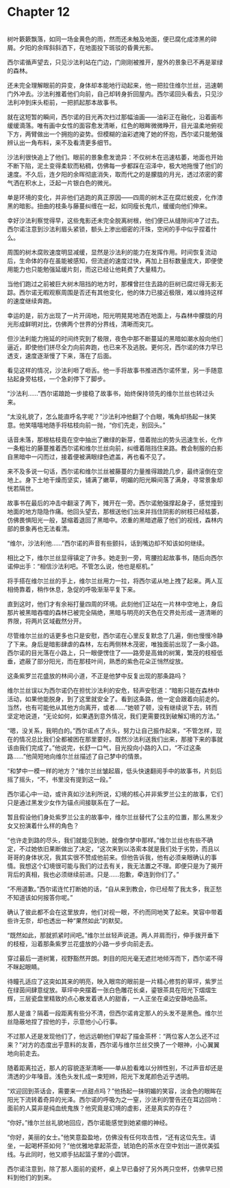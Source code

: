 # Chapter 12

<br>
树叶簌簌飘落，如同一场金黄色的雨，然而还未触及地面，便已腐化成漆黑的碎屑。夕阳的余晖斜斜洒下，在地面投下斑驳的昏黄光影。

西尔诺循声望去，只见沙法利站在门边，门刚刚被推开，屋外的景象已不再是翠绿的森林。

还未完全理解眼前的异变，身体却本能地行动起来，他一把拉住维尔兰丝，迅速朝门外冲去。沙法利推着他们向前，自己却转身折回屋内。西尔诺回头看去，只见沙法利冲到床头柜前，一把抓起那本故事书。

就在这短暂的瞬间，西尔诺的目光再次扫过那幅油画——油彩正在融化，沿着画布缓缓滴落。唯有画中女性的面容愈发清晰，红色的眼眸微微睁开，目光温柔地俯视下方，两臂做出一个拥抱的姿势。但模糊的油彩遮掩了她的怀抱，西尔诺只能勉强辨认出一角布料，来不及看清更多细节。

沙法利很快追上了他们。眼前的景象愈发诡异：不仅树木在迅速枯萎，地面也开始不断下陷，泥土变得柔软而粘稠，仿佛每一步都踩在沼泽中，极大地拖慢了他们的速度。不久后，连夕阳的余晖彻底消失，取而代之的是朦胧的月光，透过浓密的雾气洒在积水上，泛起一片银白色的微光。

单是环境的变化，并非他们逃跑的真正原因——四周的树木正在腐烂蜕皮，化作漆黑的暗影。扭曲的枝条与藤蔓纠缠在一起，如同瘦长鬼爪，缓缓向他们伸来。

幸好沙法利察觉得早，这些鬼影还未完全脱离树根，他们便已从缝隙间冲了过去。西尔诺注意到沙法利眉头紧锁，额头上渗出细密的汗珠，空闲的手中似乎捏着什么。

周围的树木腐败速度明显减缓，显然是沙法利的能力在发挥作用。时间恢复流动后，生命体的存在虽能被感知，但流逝的速度过快，再加上目标数量庞大，即便使用能力也只能勉强延缓片刻，而这已经让他耗费了大量精力。

当他们跑过之前被巨大树木阻挡的地方时，那棵曾拦住去路的巨树已腐烂得无影无踪。西尔诺无暇观察周围是否还有其他变化，他的体力已接近极限，难以维持这样的速度继续奔跑。

幸运的是，前方出现了一片开阔地，阳光明晃晃地洒在地面上，与森林中朦胧的月光形成鲜明对比，仿佛两个世界的分界线，清晰而突兀。

但沙法利能力拖延的时间终究到了极限，夜色中那不断蔓延的黑暗如潮水般向他们逼近，即使他们拼尽全力向前奔跑，也已来不及逃脱。更何况，西尔诺的体力早已透支，速度逐渐慢了下来，落在了后面。

看见这样的情况，沙法利咂了咂舌。他一手将故事书推进西尔诺怀里，另一手随意拈起身旁枯枝，一个急刹停下了脚步。

“沙法利……”西尔诺踉跄一步接稳了故事书，始终保持领先的维尔兰丝也转过头来。

“太没礼貌了，怎么能直呼名字呢？”沙法利冲他翻了个白眼，嘴角却扬起一抹笑意。他笑嘻嘻地随手将枯枝向前一抛，“你们先走，别回头。”

话音未落，那根枯枝竟在空中抽出了嫩绿的新芽，借着抛出的势头迅速生长，化作一条粗壮的藤蔓推着西尔诺和维尔兰丝向前，纠缠着阻挡住来路。教会制服的白影自黑暗中一闪而过，接着便被满眼绿色遮盖，再也看不见了。

来不及多说一句话，西尔诺和维尔兰丝被藤蔓的力量推得踉跄几步，最终滚倒在空地上。身下土地干燥而坚实，铺满了嫩草，明媚的阳光瞬间落了满身，寻常景象却恍若隔世。

故事书在最后的冲击中翻滚了两下，摊开在一旁。西尔诺勉强撑起身子，感觉撞到地面的地方隐隐作痛。他回头望去，那根送他们出来并挡住阴影的树枝已经枯萎，仿佛畏惧阳光一般，瑟缩着退回了黑暗中。浓重的黑暗遮蔽了他们的视线，森林内部的景象再也无法看清。

“维尔，沙法利他……”西尔诺的声音有些颤抖，话到嘴边却不知该如何继续。

相比之下，维尔兰丝显得镇定了许多。她走到一旁，弯腰捡起故事书，随后向西尔诺伸出手：“相信沙法利吧。不管怎么说，他也是枢机。”

将手搭在维尔兰丝的手上，维尔兰丝用力一拉，将西尔诺从地上拽了起来。两人互相倚靠着，稍作休息，急促的呼吸渐渐平复下来。

直到这时，他们才有余裕打量四周的环境。此刻他们正站在一片林中空地上，身后那片被黑暗吞噬的森林已被完全隔绝，黑暗与明亮的天色在交界处形成一道清晰的界限，将两片区域截然分开。

尽管维尔兰丝的话更多也只是安慰，西尔诺在心里反复默念了几遍，倒也慢慢冷静了下来。身后是暗影肆虐的森林，左右两侧林木茂密，唯独面前出现了一条小路。西尔诺的目光落在小路上，只一眼便愣住了——路旁是高耸的树篱，繁茂的枝桠低垂，遮蔽了部分阳光，而在那枝叶间，熟悉的紫色花朵正悄然绽放。

这条紫罗兰花盛放的林间小道，不正是他梦中反复出现的那条路吗？

维尔兰丝误以为西尔诺仍在担忧沙法利的安危，轻声安慰道：“暗影只能在森林中活动，如果他能脱身，到了这里就安全了。看到这条路，他一定会跟着向前走的。当然，也有可能他从其他方向离开，或者……”她顿了顿，没有继续说下去，转而坚定地说道，“无论如何，如果遇到意外情况，我们更需要找到破解幻境的方法。”

“嗯，没关系，我明白的。”西尔诺点了点头，努力让自己振作起来，“不管怎样，现在的情况总比我们全都被困在那里要好。既然沙法利送我们出来，那接下来的事就该由我们完成了。”他说完，长舒一口气，目光投向小路的入口，“不过这条路……”他简短地向维尔兰丝描述了自己梦中的情景。

“和梦中一模一样的地方？”维尔兰丝皱起眉，低头快速翻阅手中的故事书，片刻后摇了摇头，“不，书里没有提到这一段。”

西尔诺心中一动，或许真如沙法利所说，幻境的核心并非紫罗兰公主的故事，它们只是通过黑发少女作为锚点间接联系在了一起。

暂且假设他们身处紫罗兰公主的故事中，维尔兰丝替代了公主的位置，那么黑发少女又扮演着什么样的角色？

“也许走到路的尽头，我们就能见到她，就像你梦中那样。”维尔兰丝也有些不确定，不过她依旧果断做出了决定，“这次来到以洛索本就是我们处于劣势，而且以哥哥的身体状况，我其实很不赞成他前来。但他告诉我，他有必须亲眼确认的事情。我想这个幻境很可能与我们的过去有关，我无法置之不理。即便只是为了揭开背后的真相，我也必须继续前进。只是……抱歉，牵连到你们了。”

“不用道歉。”西尔诺连忙打断她的话，“自从来到教会，你已经帮了我太多，我正愁不知道该如何报答你呢。”

确认了彼此都不会在这里放弃，他们对视一眼，不约而同地笑了起来。笑容中带着些许无奈，却也透出一种“果然如此”的默契。

“既然如此，那就抓紧时间吧。”维尔兰丝轻声说道。两人并肩而行，伸手拨开垂下的枝桠，沿着那条紫罗兰花盛放的小路一步步向前走去。

穿过最后一道树篱，视野豁然开朗。刺目的阳光毫无遮拦地倾泻而下，西尔诺不得不眯起眼睛。

待瞳孔适应了这突如其来的明亮，映入眼帘的眼前是一片精心修剪的草坪，紫罗兰在绿茵间肆意绽放。草坪中央摆着一张白色雕花长桌，鎏银茶具在阳光下熠熠生辉，三层瓷盘里精致的点心散发着诱人的甜香，一人正坐在桌边安静地品茶。

那人是谁？隔着一段距离有些分不清，但西尔诺肯定那人的头发不是黑色。维尔兰丝隐蔽地捏了捏他的手，示意他小心行事。

不过那人还是发现他们了，他远远朝他们举起了描金茶杯：“两位客人怎么还不过来？”对方的态度出乎意料的友善，西尔诺与维尔兰丝交换了一个眼神，小心翼翼地向前走去。

随着距离拉近，那人的容貌逐渐清晰——单从脸看难以分辨性别，不过声音却还是清透的少年嗓音。浅色头发扎成一束短辫，阳光下发尾颜色近乎透明。

“欢迎回到茶话会，需要来一点甜点吗？”他扬起一抹明媚的笑容，淡金色的眼眸在阳光下流转着奇异的光泽。西尔诺的呼吸为之一窒，沙法利的警告还在耳边回响：面前的人莫非是纯血统鬼族？他究竟是幻境的虚影，还是真实的存在？

“你好。”维尔兰丝礼貌地回应，西尔诺能感觉到她紧绷的神经。

“你好，美丽的女士。”他笑意盈盈地，仿佛没有任何攻击性，“还有这位先生。请坐，一起喝杯茶如何？”他优雅地拿起茶壶，琥珀色的茶水在空中划出一道优美弧线。与此同时，他又顺手拈起篮子里的小圆饼。

西尔诺注意到，除了那人面前的瓷杯，桌上早已备好了另外两只空杯，仿佛早已预料到他们的到来。
